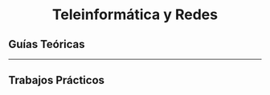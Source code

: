 <div align='center'>

<h1>Teleinformática y Redes</h1>

</div>

## Guías Teóricas

---

## Trabajos Prácticos


